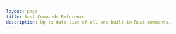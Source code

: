 ```yaml
---
layout: page
title: Rust Commands Reference
description: Up to date list of all pre-built-in Rust commands.
---
```


<script setup>
    import RustCommandReference from '@/components/RustCommandReference.vue'
</script>

<RustCommandReference />

